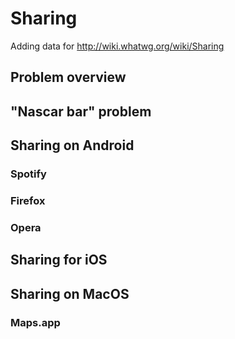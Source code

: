 # Sharing 

Adding data for http://wiki.whatwg.org/wiki/Sharing

## Problem overview 

## "Nascar bar" problem 

## Sharing on Android 

### Spotify

### Firefox 

### Opera 

## Sharing for iOS 


## Sharing on MacOS 

### Maps.app 



